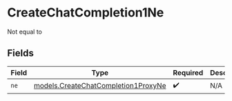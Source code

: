 # CreateChatCompletion1Ne

Not equal to


## Fields

| Field                                                                            | Type                                                                             | Required                                                                         | Description                                                                      |
| -------------------------------------------------------------------------------- | -------------------------------------------------------------------------------- | -------------------------------------------------------------------------------- | -------------------------------------------------------------------------------- |
| `ne`                                                                             | [models.CreateChatCompletion1ProxyNe](../models/createchatcompletion1proxyne.md) | :heavy_check_mark:                                                               | N/A                                                                              |
